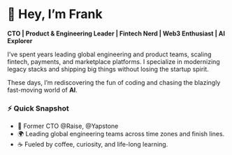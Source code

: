 # 👋 Hey, I’m Frank  

**CTO | Product & Engineering Leader | Fintech Nerd | Web3 Enthusiast | AI Explorer**

I’ve spent years leading global engineering and product teams, scaling fintech, payments, and marketplace platforms. I specialize in modernizing legacy stacks and shipping big things without losing the startup spirit.  

These days, I’m rediscovering the fun of coding and chasing the blazingly fast-moving world of **AI**.  

### ⚡ Quick Snapshot
- 💼 Former CTO @Raise, @Yapstone  
- 🌍 Leading global engineering teams across time zones and finish lines.     
- ☕ Fueled by coffee, curiosity, and life-long learning.  



<!--
**franksalinas/franksalinas** is a ✨ _special_ ✨ repository because its `README.md` (this file) appears on your GitHub profile.

Here are some ideas to get you started:

- 🔭 I’m currently working on ...
- 🌱 I’m currently learning ...
- 👯 I’m looking to collaborate on ...
- 🤔 I’m looking for help with ...
- 💬 Ask me about ...
- 📫 How to reach me: ...
- 😄 Pronouns: ...
- ⚡ Fun fact: ...
-->
